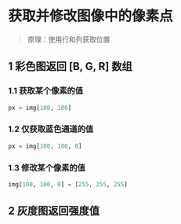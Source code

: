 
# 获取并修改图像中的像素点

> 原理：使用行和列获取位置

## 1 彩色图返回 [B, G, R] 数组

### 1.1 获取某个像素的值

```python
px = img[100, 100]
```

### 1.2 仅获取蓝色通道的值

```python
px = img[100, 100, 0]
```

### 1.3 修改某个像素的值

```python
img[100, 100, 0] = [255, 255, 255]
```
## 2 灰度图返回强度值